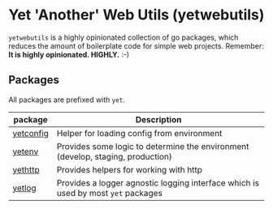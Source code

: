 # Yet 'Another' Web Utils (yetwebutils)

`yetwebutils` is a highly opinionated collection of go packages, which reduces the amount of boilerplate code for simple web projects.
Remember: **It is highly opinionated. HIGHLY.** :-)

## Packages

All packages are prefixed with `yet`.

| package | Description |
| ------- | ----------- |
| [yetconfig](https://github.com/pvormste/yet-web-utils/tree/master/yetconfig) | Helper for loading config from environment |
| [yetenv](https://github.com/pvormste/yet-web-utils/tree/master/yetenv) | Provides some logic to determine the environment (develop, staging, production) |
| [yethttp](https://github.com/pvormste/yet-web-utils/tree/master/yethttp) | Provides helpers for working with http |
| [yetlog](https://github.com/pvormste/yet-web-utils/tree/master/yetlog) | Provides a logger agnostic logging interface which is used by most `yet` packages |
 
